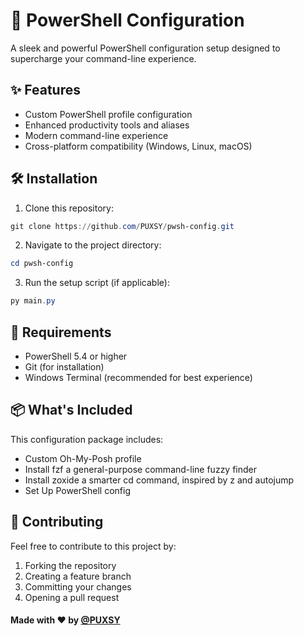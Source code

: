 # 🚀 PowerShell Configuration

A sleek and powerful PowerShell configuration setup designed to supercharge your command-line experience.

## ✨ Features

- Custom PowerShell profile configuration
- Enhanced productivity tools and aliases 
- Modern command-line experience
- Cross-platform compatibility (Windows, Linux, macOS)

## 🛠️ Installation

1. Clone this repository:
```powershell
git clone https://github.com/PUXSY/pwsh-config.git
```

2. Navigate to the project directory:
```powershell
cd pwsh-config
```

3. Run the setup script (if applicable):
```powershell
py main.py
```

## 🔧 Requirements

- PowerShell 5.4 or higher
- Git (for installation)
- Windows Terminal (recommended for best experience)

## 📦 What's Included

This configuration package includes:

- Custom Oh-My-Posh profile
- Install fzf a general-purpose command-line fuzzy finder
- Install zoxide a smarter cd command, inspired by z and autojump
- Set Up PowerShell config


## 🤝 Contributing

Feel free to contribute to this project by:
1. Forking the repository
2. Creating a feature branch
3. Committing your changes
4. Opening a pull request


#### Made with ❤️ by [@PUXSY](https://github.com/PUXSY)
